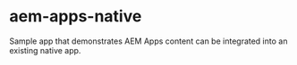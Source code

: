 aem-apps-native
===============

Sample app that demonstrates AEM Apps content can be integrated into an existing native app.
